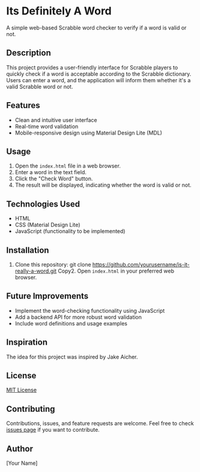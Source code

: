 # Its Definitely A Word

A simple web-based Scrabble word checker to verify if a word is valid or not.

## Description

This project provides a user-friendly interface for Scrabble players to quickly check if a word is acceptable according to the Scrabble dictionary. Users can enter a word, and the application will inform them whether it's a valid Scrabble word or not.

## Features

- Clean and intuitive user interface
- Real-time word validation
- Mobile-responsive design using Material Design Lite (MDL)

## Usage

1. Open the `index.html` file in a web browser.
2. Enter a word in the text field.
3. Click the "Check Word" button.
4. The result will be displayed, indicating whether the word is valid or not.

## Technologies Used

- HTML
- CSS (Material Design Lite)
- JavaScript (functionality to be implemented)

## Installation

1. Clone this repository:
git clone https://github.com/yourusername/is-it-really-a-word.git
Copy2. Open `index.html` in your preferred web browser.

## Future Improvements

- Implement the word-checking functionality using JavaScript
- Add a backend API for more robust word validation
- Include word definitions and usage examples

## Inspiration

The idea for this project was inspired by Jake Aicher.

## License

[MIT License](LICENSE)

## Contributing

Contributions, issues, and feature requests are welcome. Feel free to check [issues page](https://github.com/yourusername/is-it-really-a-word/issues) if you want to contribute.

## Author

[Your Name]